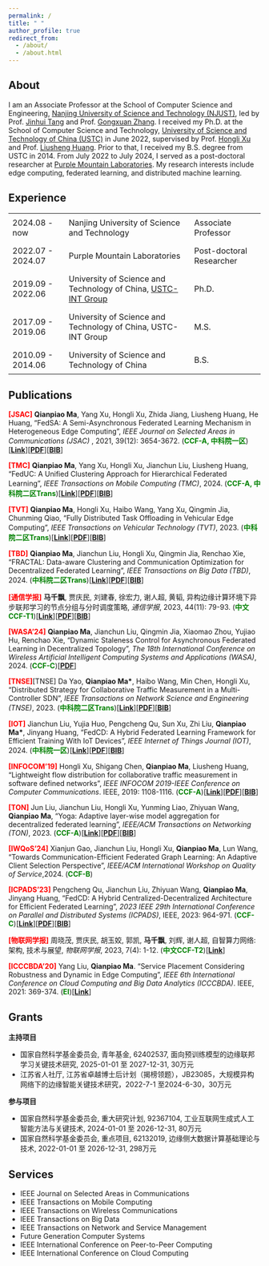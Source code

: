 ```yaml
---
permalink: /
title: " "
author_profile: true
redirect_from: 
  - /about/
  - /about.html
---
```

<!-- This is the front page of a website that is powered by the [Academic Pages template](https://github.com/academicpages/academicpages.github.io) and hosted on GitHub pages. [GitHub pages](https://pages.github.com) is a free service in which websites are built and hosted from code and data stored in a GitHub repository, automatically updating when a new commit is made to the respository. This template was forked from the [Minimal Mistakes Jekyll Theme](https://mmistakes.github.io/minimal-mistakes/) created by Michael Rose, and then extended to support the kinds of content that academics have: publications, talks, teaching, a portfolio, blog posts, and a dynamically-generated CV. You can fork [this repository](https://github.com/academicpages/academicpages.github.io) right now, modify the configuration and markdown files, add your own PDFs and other content, and have your own site for free, with no ads! An older version of this template powers my own personal website at [stuartgeiger.com](http://stuartgeiger.com), which uses [this Github repository](https://github.com/staeiou/staeiou.github.io). -->

## About

I am an Associate Professor at the School of Computer Science and Engineering, <a href="https://www.njust.edu.cn/" target="_blank">Nanjing University of Science and Technology (NJUST)</a>, led by Prof. <a href="https://imag-njust.net/jinhui-tang/" target="_blank">Jinhui Tang</a> and Prof. <a href="http://202.119.85.163/open/TutorInfo.aspx?dsbh=HpJaYd0LkqMrdIfLVIZxvQ==&yxsh=4iVdgPyuKTE=&zydm=QP9JvMVDx3k=" target="_blank">Gongxuan Zhang</a>. I received my Ph.D. at the School of Computer Science and Technology, <a href="https://www.ustc.edu.cn/" target="_blank">University of Science and Technology of China (USTC)</a> in June 2022, supervised by Prof. <a href="http://cs.ustc.edu.cn/2020/0828/c23235a460083/page.htm" target="_blank">Hongli Xu</a> and Prof. <a href="https://cs.ustc.edu.cn/2020/0828/c23235a460081/page.htm" target="_blank">Liusheng Huang</a>. Prior to that, I received my B.S. degree from USTC in 2014. From July 2022 to July 2024, I served as a post-doctoral researcher at <a href="https://www.pmlabs.com.cn/" target="_blank">Purple Mountain Laboratories</a>. My research interests include edge computing, federated learning, and distributed machine learning.



## Experience


<table style="border-collapse: collapse; width: 100%; border: none;">
  <tr style="border: none;">
    <td style="border: none; padding: 8px;">2024.08 - now</td>
    <td style="border: none; padding: 8px;">Nanjing University of Science and Technology</td>
    <td style="border: none; padding: 8px;">Associate Professor</td>
  </tr>
  <tr style="border: none;">
    <td style="border: none; padding: 8px;">2022.07 - 2024.07</td>
    <td style="border: none; padding: 8px;">Purple Mountain Laboratories</td>
    <td style="border: none; padding: 8px;">Post-doctoral Researcher</td>
  </tr>
  <tr style="border: none;">
    <td style="border: none; padding: 8px;">2019.09 - 2022.06</td>
    <td style="border: none; padding: 8px;">University of Science and Technology of China, <a href="https://int-ustc.github.io/" target="_blank">USTC-INT Group</a></td>
    <td style="border: none; padding: 8px;">Ph.D.</td>
  </tr>
  <tr style="border: none;">
    <td style="border: none; padding: 8px;">2017.09 - 2019.06</td>
    <td style="border: none; padding: 8px;">University of Science and Technology of China, USTC-INT Group</td>
    <td style="border: none; padding: 8px;">M.S.</td>
  </tr>
  <tr style="border: none;">
    <td style="border: none; padding: 8px;">2010.09 - 2014.06</td>
    <td style="border: none; padding: 8px;">University of Science and Technology of China</td>
    <td style="border: none; padding: 8px;">B.S.</td>
  </tr>
</table>





## Publications

<span style="color:red">**[JSAC]**</span> **Qianpiao Ma**, Yang Xu, Hongli Xu, Zhida Jiang, Liusheng Huang, He Huang, “FedSA: A Semi-Asynchronous Federated Learning Mechanism in Heterogeneous Edge Computing”, _IEEE Journal on Selected Areas in Communications (JSAC)_ , 2021, 39(12): 3654-3672. 
(<span style="color:green">**CCF-A, 中科院一区**</span>)[**<a href="https://ieeexplore.ieee.org/abstract/document/9562538" target="_blank">Link</a>**][**<a href="https://qianpiao.github.io/files/FedSA_A_Semi-Asynchronous_Federated_Learning_Mechanism_in_Heterogeneous_Edge_Computing.pdf" target="_blank">PDF</a>**][**<a href="https://qianpiao.github.io/cite/FedSA.html" target="_blank">BIB</a>**]

<span style="color:red">**[TMC]**</span> **Qianpiao Ma**, Yang Xu, Hongli Xu, Jianchun Liu, Liusheng Huang, “FedUC: A Unified Clustering Approach for Hierarchical Federated Learning”, _IEEE Transactions on Mobile Computing (TMC)_, 2024. (<span style="color:green">**CCF-A, 中科院二区Trans**</span>)[**<a href="https://ieeexplore.ieee.org/abstract/document/10439630" target="_blank">Link</a>**][**<a href="https://qianpiao.github.io/files/FedUC_A_Unified_Clustering_Approach_for_Hierarchical_Federated_Learning.pdf" target="_blank">PDF</a>**][**<a href="https://qianpiao.github.io/cite/FedUC.html" target="_blank">BIB</a>**]


<span style="color:red">**[TVT]**</span> **Qianpiao Ma**, Hongli Xu, Haibo Wang, Yang Xu, Qingmin Jia, Chunming Qiao, “Fully Distributed Task Offloading in Vehicular Edge Computing”, _IEEE Transactions on Vehicular Technology (TVT)_, 2023. (<span style="color:green">**中科院二区Trans**</span>)[**<a href="https://ieeexplore.ieee.org/abstract/document/10314029" target="_blank">Link</a>**][**<a href="https://qianpiao.github.io/files/Fully_Distributed_Task_Offloading_in_Vehicular_Edge_Computing.pdf" target="_blank">PDF</a>**][**<a href="https://qianpiao.github.io/cite/FDTO.html" target="_blank">BIB</a>**]

<span style="color:red">**[TBD]**</span> **Qianpiao Ma**, Jianchun Liu, Hongli Xu, Qingmin Jia, Renchao Xie, “FRACTAL: Data-aware Clustering and Communication Optimization for Decentralized Federated Learning”, _IEEE Transactions on Big Data (TBD)_, 2024. (<span style="color:green">**中科院二区Trans**</span>)[**<a href="https://ieeexplore.ieee.org/abstract/document/10535170" target="_blank">Link</a>**][**<a href="https://qianpiao.github.io/files/FRACTAL_Data-aware_Clustering_and_Communication_Optimization_for_Decentralized_Federated_Learning.pdf" target="_blank">PDF</a>**][**<a href="https://qianpiao.github.io/cite/FRACTAL.html" target="_blank">BIB</a>**]

<span style="color:red">**[通信学报]**</span> **马千飘**, 贾庆民, 刘建春, 徐宏力, 谢人超, 黄韬, 异构边缘计算环境下异步联邦学习的节点分组与分时调度策略, _通信学报_, 2023, 44(11): 79-93. (<span style="color:green">**中文CCF-T1**</span>)[**<a href="https://www.infocomm-journal.com/txxb/CN/10.11959/j.issn.1000-436x.2023196" target="_blank">Link</a>**][**<a href="https://qianpiao.github.io/files/异构边缘计算环境下异步联邦学习的节点分组与分时调度策略.pdf" target="_blank">PDF</a>**][**<a href="https://qianpiao.github.io/cite/FedGA.html" target="_blank">BIB</a>**]

<span style="color:red">**[WASA’24]**</span> **Qianpiao Ma**, Jianchun Liu, Qingmin Jia, Xiaomao Zhou, Yujiao Hu, Renchao Xie, “Dynamic Staleness Control for Asynchronous Federated Learning in Decentralized Topology”,  _The 18th International Conference on Wireless Artificial Intelligent Computing Systems and Applications (WASA)_, 2024. (<span style="color:green">**CCF-C**</span>)[**<a href="https://qianpiao.github.io/files/Dynamic_Staleness_Control_for_Asynchronous_Federated_Learning_in_Decentralized_Topology.pdf" target="_blank">PDF</a>**]

<span style="color:red">**[TNSE]**</span>[TNSE] Da Yao, **Qianpiao Ma\***, Haibo Wang, Min Chen, Hongli Xu, “Distributed Strategy for Collaborative Traffic Measurement in a Multi-Controller SDN”, _IEEE Transactions on Network Science and Engineering (TNSE)_, 2023. (<span style="color:green">**中科院二区Trans**</span>)[**<a href="https://ieeexplore.ieee.org/abstract/document/10109878" target="_blank">Link</a>**][**<a href="https://qianpiao.github.io/files/Distributed_Strategy_for_Collaborative_Traffic_Measurement_in_a_Multi_Controller_SDN.pdf" target="_blank">PDF</a>**][**<a href="https://qianpiao.github.io/cite/SDNMCM.html" target="_blank">BIB</a>**]

<span style="color:red">**[IOT]**</span> Jianchun Liu, Yujia Huo, Pengcheng Qu, Sun Xu, Zhi Liu, **Qianpiao Ma\***, Jinyang Huang, “FedCD: A Hybrid Federated Learning Framework for Efficient Training With IoT Devices”,  _IEEE Internet of Things Journal (IOT)_, 2024. (<span style="color:green">**中科院一区**</span>)[**<a href="https://ieeexplore.ieee.org/abstract/document/10443215" target="_blank">Link</a>**][**<a href="https://qianpiao.github.io/files/FedCD_A_Hybrid_Federated_Learning_Framework_for_Efficient_Training_With_IoT_Devices.pdf" target="_blank">PDF</a>**][**<a href="https://qianpiao.github.io/cite/FedCD.html" target="_blank">BIB</a>**]

<span style="color:red">**[INFOCOM’19]**</span> Hongli Xu, Shigang Chen, **Qianpiao Ma**, Liusheng Huang, “Lightweight flow distribution for collaborative traffic measurement in software defined networks”, _IEEE INFOCOM 2019-IEEE Conference on Computer Communications_. IEEE, 2019: 1108-1116. (<span style="color:green">**CCF-A**</span>)[**<a href="https://ieeexplore.ieee.org/abstract/document/8737516" target="_blank">Link</a>**][**<a href="https://qianpiao.github.io/files/Lightweight_Flow_Distribution_for_Collaborative_Traffic_Measurement_in_Software_Defined_Networks.pdf" target="_blank">PDF</a>**][**<a href="https://qianpiao.github.io/cite/Lightweight.html" target="_blank">BIB</a>**]

<span style="color:red">**[TON]**</span> Jun Liu, Jianchun Liu, Hongli Xu, Yunming Liao, Zhiyuan Wang, **Qianpiao Ma**, “Yoga: Adaptive layer-wise model aggregation for decentralized federated learning”, _IEEE/ACM Transactions on Networking (TON)_, 2023. (<span style="color:green">**CCF-A**</span>)[**<a href="https://ieeexplore.ieee.org/abstract/document/10309973" target="_blank">Link</a>**][**<a href="https://qianpiao.github.io/files/YOGA_Adaptive_Layer-Wise_Model_Aggregation_for_Decentralized_Federated_Learning.pdf" target="_blank">PDF</a>**][**<a href="https://qianpiao.github.io/cite/Yoga.html" target="_blank">BIB</a>**]

<span style="color:red">**[IWQoS’24]**</span> Xianjun Gao, Jianchun Liu, Hongli Xu, **Qianpiao Ma**, Lun Wang, “Towards Communication-Efficient Federated Graph Learning: An Adaptive Client Selection Perspective”, _IEEE/ACM International Workshop on Quality of Service_,2024. (<span style="color:green">**CCF-B**</span>)

<span style="color:red">**[ICPADS’23]**</span> Pengcheng Qu, Jianchun Liu, Zhiyuan Wang, **Qianpiao Ma**, Jinyang Huang, “FedCD: A Hybrid Centralized-Decentralized Architecture for Efficient Federated Learning”, _2023 IEEE 29th International Conference on Parallel and Distributed Systems (ICPADS)_, IEEE, 2023: 964-971. (<span style="color:green">**CCF-C**</span>)[**<a href="https://ieeexplore.ieee.org/abstract/document/10476088" target="_blank">Link</a>**][**<a href="https://qianpiao.github.io/files/FedCD_A_Hybrid_Centralized_Decentralized_Architecture_for_Efficient_Federated_Learning.pdf" target="_blank">PDF</a>**][**<a href="https://qianpiao.github.io/cite/FedCD_ICPADS.html" target="_blank">BIB</a>**]

<span style="color:red">**[物联网学报]**</span> 周晓茂, 贾庆民, 胡玉姣, 郭凯, **马千飘**, 刘辉, 谢人超, 自智算力网络: 架构, 技术与展望, _物联网学报_, 2023, 7(4): 1-12. (<span style="color:green">**中文CCF-T2**</span>)[**<a href="https://www.infocomm-journal.com/wlw/CN/Y2023/V7/I4/1" target="_blank">Link</a>**]

<span style="color:red">**[ICCCBDA’20]**</span> Yang Liu, **Qianpiao Ma**. “Service Placement Considering Robustness and Dynamic in Edge Computing”, _IEEE 6th International Conference on Cloud Computing and Big Data Analytics (ICCCBDA)_. IEEE, 2021: 369-374. (<span style="color:green">**EI**</span>)[**<a href="https://ieeexplore.ieee.org/abstract/document/9442568" target="_blank">Link</a>**]


## Grants

**主持项目**

- 国家自然科学基金委员会, 青年基金, 62402537, 面向预训练模型的边缘联邦学习关键技术研究, 2025-01-01 至 2027-12-31, 30万元
- 江苏省人社厅, 江苏省卓越博士后计划（揭榜领题），JB23085，大规模异构网络下的边缘智能关键技术研究，2022-7-1 至2024-6-30，30万元

**参与项目**

- 国家自然科学基金委员会, 重大研究计划, 92367104, 工业互联网生成式人工智能方法与关键技术, 2024-01-01 至 2026-12-31, 80万元
- 国家自然科学基金委员会, 重点项目, 62132019, 边缘侧大数据计算基础理论与技术, 2022-01-01 至 2026-12-31, 298万元

## Services

- IEEE Journal on Selected Areas in Communications
- IEEE Transactions on Mobile Computing
- IEEE Transactions on Wireless Communications
- IEEE Transactions on Big Data
- IEEE Transactions on Network and Service Management
- Future Generation Computer Systems
- IEEE International Conference on Peer-to-Peer Computing
- IEEE International Conference on Cloud Computing

